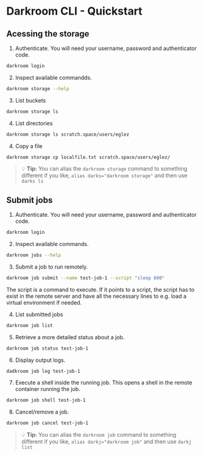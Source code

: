 # Darkroom CLI - Quickstart

## Acessing the storage

1. Authenticate. You will need your username, password and authenticator code.

```bash
darkroom login
```

2. Inspect available commandds.

```bash
darkroom storage --help
```

3. List buckets

```bash
darkroom storage ls
```

4. List directories

```bash
darkroom storage ls scratch.space/users/eglez
```

4. Copy a file

```bash
darkroom storage cp localfile.txt scratch.space/users/eglez/
```

> 💡 **Tip:** You can alias the `darkroom storage` command to something different if you like, `alias darks="darkroom storage"` and then use `darks ls`

## Submit jobs

1. Authenticate. You will need your username, password and authenticator code.

```bash
darkroom login
```

2. Inspect available commands.

```bash
darkroom jobs --help
```

3. Submit a job to run remotely.

```bash
darkroom job submit --name test-job-1 --script "sleep 600"
```

The script is a command to execute. If it points to a script, the script has to exist in the remote server and have all the necessary lines to e.g. load a virtual environment if needed.

4. List submitted jobs

```bash
darkroom job list
```

5. Retrieve a more detailed status about a job.

```bash
darkroom job status test-job-1
```

6. Display output logs.

```bash
dadkroom job log test-job-1
```

7. Execute a shell inside the running job. This opens a shell in the remote container running the job.

```bash
darkroom job shell test-job-1
```

8. Cancel/remove a job.

```bash
darkroom job cancel test-job-1
```

> 💡 **Tip:** You can alias the `darkroom job` command to something different if you like, `alias darkj="darkroom job"` and then use `darkj list`